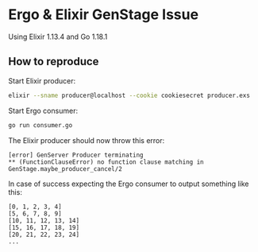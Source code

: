 # Ergo & Elixir GenStage Issue

Using Elixir 1.13.4 and Go 1.18.1

## How to reproduce

Start Elixir producer:
```sh
elixir --sname producer@localhost --cookie cookiesecret producer.exs
```

Start Ergo consumer:
```sh
go run consumer.go
```

The Elixir producer should now throw this error:
```
[error] GenServer Producer terminating
** (FunctionClauseError) no function clause matching in GenStage.maybe_producer_cancel/2
```

In case of success expecting the Ergo consumer to output something like this:
```
[0, 1, 2, 3, 4]
[5, 6, 7, 8, 9]
[10, 11, 12, 13, 14]
[15, 16, 17, 18, 19]
[20, 21, 22, 23, 24]
...
```